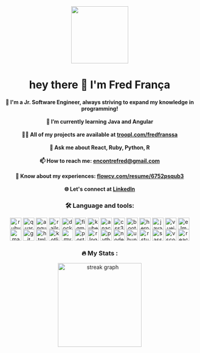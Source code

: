 <div align="center">
  <img height="150" src="https://media1.tenor.com/m/Z1CPsjxqlT4AAAAC/scott-pilgrim-young-neil.gif" />
</div>

<h1 align="center">hey there 👋 I'm Fred França</h1>

<h4 align="center">
  🔭 I'm a Jr. Software Engineer, always striving to expand my knowledge in programming!<br><br>
  🌱 I’m currently learning Java and Angular <br><br>
  👨‍💻 All of my projects are available at <a href="http://troopl.com/fredfranssa">troopl.com/fredfranssa</a><br><br>
  💬 Ask me about React, Ruby, Python, R<br><br>
  📫 How to reach me: <a href="mailto:encontrefred@gmail.com">encontrefred@gmail.com</a><br><br>
  📄 Know about my experiences: <a href="https://flowcv.com/resume/6752psqub3">flowcv.com/resume/6752psqub3</a><br><br>
  🌐 Let's connect at <a href="https://www.linkedin.com/in/fredfranssa/">LinkedIn</a>
</h4>

<h3 align="center">🛠 Language and tools:</h3>

<div align="center">
  <img src="https://cdn.jsdelivr.net/gh/devicons/devicon/icons/ruby/ruby-original.svg" style="height:30px; vertical-align:middle;" alt="ruby logo" />
  <img src="https://cdn.jsdelivr.net/gh/devicons/devicon/icons/quarkus/quarkus-original.svg" style="height:30px; vertical-align:middle;" alt="quarkus logo" />
  <img src="https://cdn.jsdelivr.net/gh/devicons/devicon/icons/angularjs/angularjs-original.svg" style="height:30px; vertical-align:middle;" alt="angularjs logo" />
  <img src="https://cdn.jsdelivr.net/gh/devicons/devicon/icons/rails/rails-original.svg" style="height:30px; vertical-align:middle;" alt="rails logo" />
  <img src="https://cdn.jsdelivr.net/gh/devicons/devicon/icons/docker/docker-original.svg" style="height:30px; vertical-align:middle;" alt="docker logo" />
  <img src="https://cdn.jsdelivr.net/gh/devicons/devicon/icons/figma/figma-original.svg" style="height:30px; vertical-align:middle;" alt="figma logo" />
  <img src="https://cdn.jsdelivr.net/gh/devicons/devicon/icons/kubernetes/kubernetes-original.svg" style="height:30px; vertical-align:middle;" alt="kubernetes logo" />
  <img src="https://cdn.jsdelivr.net/gh/devicons/devicon/icons/anaconda/anaconda-original.svg" style="height:30px; vertical-align:middle;" alt="anaconda logo" />
  <img src="https://cdn.jsdelivr.net/gh/devicons/devicon/icons/css3/css3-original.svg" style="height:30px; vertical-align:middle;" alt="css3 logo" />
  <img src="https://cdn.jsdelivr.net/gh/devicons/devicon/icons/bootstrap/bootstrap-original.svg" style="height:30px; vertical-align:middle;" alt="bootstrap logo" />
  <img src="https://cdn.jsdelivr.net/gh/devicons/devicon/icons/heroku/heroku-original.svg" style="height:30px; vertical-align:middle;" alt="heroku logo" />
  <img src="https://cdn.jsdelivr.net/gh/devicons/devicon/icons/javascript/javascript-original.svg" style="height:30px; vertical-align:middle;" alt="javascript logo" />
  <img src="https://cdn.jsdelivr.net/gh/devicons/devicon/icons/vuejs/vuejs-original.svg" style="height:30px; vertical-align:middle;" alt="vuejs logo" />
  <img src="https://cdn.jsdelivr.net/gh/devicons/devicon/icons/elm/elm-original.svg" style="height:30px; vertical-align:middle;" alt="elm logo" />
  <img src="https://cdn.jsdelivr.net/gh/devicons/devicon/icons/maven/maven-original.svg" style="height:30px; vertical-align:middle;" alt="maven logo" />
  <img src="https://cdn.jsdelivr.net/gh/devicons/devicon/icons/git/git-original.svg" style="height:30px; vertical-align:middle;" alt="git logo" />
  <img src="https://cdn.jsdelivr.net/gh/devicons/devicon/icons/html5/html5-original.svg" style="height:30px; vertical-align:middle;" alt="html5 logo" />
  <img src="https://cdn.jsdelivr.net/gh/devicons/devicon/icons/kotlin/kotlin-original.svg" style="height:30px; vertical-align:middle;" alt="kotlin logo" />
  <img src="https://cdn.jsdelivr.net/gh/devicons/devicon/icons/mysql/mysql-original.svg" style="height:30px; vertical-align:middle;" alt="mysql logo" />
  <img src="https://cdn.jsdelivr.net/gh/devicons/devicon/icons/postgresql/postgresql-original.svg" style="height:30px; vertical-align:middle;" alt="postgresql logo" />
  <img src="https://cdn.jsdelivr.net/gh/devicons/devicon/icons/r/r-original.svg" style="height:30px; vertical-align:middle;" alt="r logo" />
  <img src="https://cdn.jsdelivr.net/gh/devicons/devicon/icons/python/python-original.svg" style="height:30px; vertical-align:middle;" alt="python logo" />
  <img src="https://cdn.jsdelivr.net/gh/devicons/devicon/icons/nodejs/nodejs-original.svg" style="height:30px; vertical-align:middle;" alt="nodejs logo" />
  <img src="https://cdn.jsdelivr.net/gh/devicons/devicon/icons/ubuntu/ubuntu-plain.svg" style="height:30px; vertical-align:middle;" alt="ubuntu logo" />
  <img src="https://cdn.jsdelivr.net/gh/devicons/devicon/icons/rstudio/rstudio-original.svg" style="height:30px; vertical-align:middle;" alt="rstudio logo" />
  <img src="https://cdn.jsdelivr.net/gh/devicons/devicon/icons/sass/sass-original.svg" style="height:30px; vertical-align:middle;" alt="sass logo" />
  <img src="https://cdn.jsdelivr.net/gh/devicons/devicon/icons/vscode/vscode-original.svg" style="height:30px; vertical-align:middle;" alt="vscode logo" />
  <img src="https://cdn.jsdelivr.net/gh/devicons/devicon/icons/react/react-original.svg" style="height:30px; vertical-align:middle;" alt="react logo" />
</div>

<h3 align="center">🔥 My Stats :</h3>

<div align="center">
  <img src="https://streak-stats.demolab.com?user=fredrdh&locale=en&mode=daily&theme=dark&hide_border=false&border_radius=5&order=3" height="220" alt="streak graph" />
</div>
